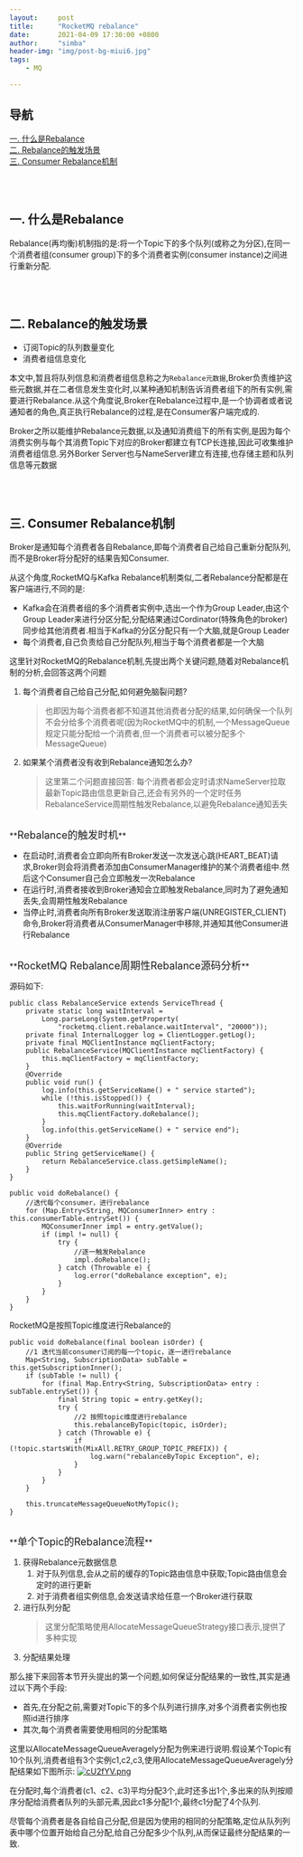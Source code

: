 ```yaml
---
layout:     post
title:      "RocketMQ rebalance"
date:       2021-04-09 17:30:00 +0800
author:     "simba"
header-img: "img/post-bg-miui6.jpg"
tags:
    - MQ

---
```







## 导航
[一. 什么是Rebalance](#jump1)
<br>
[二. Rebalance的触发场景](#jump2)
<br>
[三. Consumer Rebalance机制](#jump3)
<br>










<br><br>
## <span id="jump1">一. 什么是Rebalance</span>

Rebalance(再均衡)机制指的是:将一个Topic下的多个队列(或称之为分区),在同一个消费者组(consumer group)下的多个消费者实例(consumer instance)之间进行重新分配.<br>



<br><br>
## <span id="jump2">二. Rebalance的触发场景</span>

* 订阅Topic的队列数量变化
* 消费者组信息变化

本文中,暂且将队列信息和消费者组信息称之为``Rebalance元数据``,Broker负责维护这些元数据,并在二者信息发生变化时,以某种通知机制告诉消费者组下的所有实例,需要进行Rebalance.从这个角度说,Broker在Rebalance过程中,是一个协调者或者说通知者的角色,真正执行Rebalance的过程,是在Consumer客户端完成的.<br>

Broker之所以能维护Rebalance元数据,以及通知消费组下的所有实例,是因为每个消费实例与每个其消费Topic下对应的Broker都建立有TCP长连接,因此可收集维护消费者组信息.另外Borker Server也与NameServer建立有连接,也存储主题和队列信息等元数据<br>



<br><br>
## <span id="jump3">三. Consumer Rebalance机制</span>

Broker是通知每个消费者各自Rebalance,即每个消费者自己给自己重新分配队列,而不是Broker将分配好的结果告知Consumer.<br>

从这个角度,RocketMQ与Kafka Rebalance机制类似,二者Rebalance分配都是在客户端进行,不同的是:
* Kafka会在消费者组的多个消费者实例中,选出一个作为Group Leader,由这个Group Leader来进行分区分配,分配结果通过Cordinator(特殊角色的broker)同步给其他消费者.相当于Kafka的分区分配只有一个大脑,就是Group Leader
* 每个消费者,自己负责给自己分配队列,相当于每个消费者都是一个大脑

这里针对RocketMQ的Rebalance机制,先提出两个关键问题,随着对Rebalance机制的分析,会回答这两个问题
1. 每个消费者自己给自己分配,如何避免脑裂问题?
	> 也即因为每个消费者都不知道其他消费者分配的结果,如何确保一个队列不会分给多个消费者呢(因为RocketMQ中的机制,一个MessageQueue规定只能分配给一个消费者,但一个消费者可以被分配多个MessageQueue)
2. 如果某个消费者没有收到Rebalance通知怎么办?
	> 这里第二个问题直接回答: 每个消费者都会定时请求NameServer拉取最新Topic路由信息更新自己,还会有另外的一个定时任务RebalanceService周期性触发Rebalance,以避免Rebalance通知丢失


<br>
**<font size="4">Rebalance的触发时机</font>** <br>

* 在启动时,消费者会立即向所有Broker发送一次发送心跳(HEART_BEAT)请求,Broker则会将消费者添加由ConsumerManager维护的某个消费者组中.然后这个Consumer自己会立即触发一次Rebalance
* 在运行时,消费者接收到Broker通知会立即触发Rebalance,同时为了避免通知丢失,会周期性触发Rebalance
* 当停止时,消费者向所有Broker发送取消注册客户端(UNREGISTER_CLIENT)命令,Broker将消费者从ConsumerManager中移除,并通知其他Consumer进行Rebalance


<br>
**<font size="4">RocketMQ Rebalance周期性Rebalance源码分析</font>** <br>

源码如下:
```
public class RebalanceService extends ServiceThread {
    private static long waitInterval =
        Long.parseLong(System.getProperty(
            "rocketmq.client.rebalance.waitInterval", "20000"));
    private final InternalLogger log = ClientLogger.getLog();
    private final MQClientInstance mqClientFactory;
    public RebalanceService(MQClientInstance mqClientFactory) {
        this.mqClientFactory = mqClientFactory;
    }
    @Override
    public void run() {
        log.info(this.getServiceName() + " service started");
        while (!this.isStopped()) {
            this.waitForRunning(waitInterval);
            this.mqClientFactory.doRebalance();
        }
        log.info(this.getServiceName() + " service end");
    }
    @Override
    public String getServiceName() {
        return RebalanceService.class.getSimpleName();
    }
}

public void doRebalance() {
    //迭代每个consumer，进行rebalance
    for (Map.Entry<String, MQConsumerInner> entry : this.consumerTable.entrySet()) {
        MQConsumerInner impl = entry.getValue();
        if (impl != null) {
            try {
                //逐一触发Rebalance
                impl.doRebalance();
            } catch (Throwable e) {
                log.error("doRebalance exception", e);
            }
        }
    }
}
```

RocketMQ是按照Topic维度进行Rebalance的
```
public void doRebalance(final boolean isOrder) {
    //1 迭代当前consumer订阅的每一个topic，逐一进行rebalance
    Map<String, SubscriptionData> subTable = this.getSubscriptionInner();
    if (subTable != null) {
        for (final Map.Entry<String, SubscriptionData> entry : subTable.entrySet()) {
            final String topic = entry.getKey();
            try {
                //2 按照topic维度进行rebalance
                this.rebalanceByTopic(topic, isOrder);
            } catch (Throwable e) {
                if (!topic.startsWith(MixAll.RETRY_GROUP_TOPIC_PREFIX)) {
                    log.warn("rebalanceByTopic Exception", e);
                }
            }
        }
    }
 
    this.truncateMessageQueueNotMyTopic();
}
```



<br>
**<font size="4">单个Topic的Rebalance流程</font>** <br>

1. 获得Rebalance元数据信息
    1. 对于队列信息,会从之前的缓存的Topic路由信息中获取;Topic路由信息会定时的进行更新
    2. 对于消费者组实例信息,会发送请求给任意一个Broker进行获取
2. 进行队列分配
	> 这里分配策略使用AllocateMessageQueueStrategy接口表示,提供了多种实现
3. 分配结果处理


那么接下来回答本节开头提出的第一个问题,如何保证分配结果的一致性,其实是通过以下两个手段:
* 首先,在分配之前,需要对Topic下的多个队列进行排序,对多个消费者实例也按照id进行排序
* 其次,每个消费者需要使用相同的分配策略

这里以AllocateMessageQueueAveragely分配为例来进行说明.假设某个Topic有10个队列,消费者组有3个实例c1,c2,c3,使用AllocateMessageQueueAveragely分配结果如下图所示:
[![cU2fYV.png](https://z3.ax1x.com/2021/04/09/cU2fYV.png)](https://imgtu.com/i/cU2fYV)

在分配时,每个消费者(c1、c2、c3)平均分配3个,此时还多出1个,多出来的队列按顺序分配给消费者队列的头部元素,因此c1多分配1个,最终c1分配了4个队列.<br>

尽管每个消费者是各自给自己分配,但是因为使用的相同的分配策略,定位从队列列表中哪个位置开始给自己分配,给自己分配多少个队列,从而保证最终分配结果的一致.